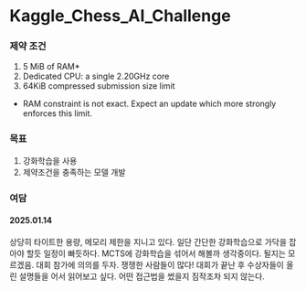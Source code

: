 # Kaggle_Chess_AI_Challenge
 
### 제약 조건
1. 5 MiB of RAM*
2. Dedicated CPU: a single 2.20GHz core
3. 64KiB compressed submission size limit
* RAM constraint is not exact. Expect an update which more strongly enforces this limit.

### 목표
 1. 강화학습을 사용
 2. 제약조건을 충족하는 모델 개발


### 여담
#### 2025.01.14 
 상당히 타이트한 용량, 메모리 제한을 지니고 있다. 일단 간단한 강화학습으로 가닥을 잡아야 할듯 일정이 빠듯하다.
 MCTS에 강화학습을 섞어서 해볼까 생각중이다. 될지는 모르겠음. 
 대회 참가에 의의를 두자. 쟁쟁한 사람들이 많다! 대회가 끝난 후 수상자들이 올린 설명들을 어서 읽어보고 싶다. 어떤 접근법을 썼을지 짐작조차 되지 않는다.